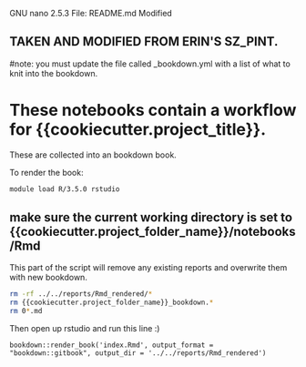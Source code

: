GNU nano 2.5.3                                              File: README.md                                                                                         Modified  


## TAKEN AND MODIFIED FROM ERIN'S SZ_PINT.

#note: you must update the file called  _bookdown.yml with a list of what to knit into the bookdown.

# These notebooks contain a workflow for {{cookiecutter.project_title}}.

These are collected into an bookdown book.

To render the book:

```sh
module load R/3.5.0 rstudio
```

## make sure the current working directory is set to {{cookiecutter.project_folder_name}}/notebooks/Rmd
This part of the script will remove any existing reports and overwrite them with new bookdown.

```sh
rm -rf ../../reports/Rmd_rendered/*
rm {{cookiecutter.project_folder_name}}_bookdown.*
rm 0*.md
```
Then open up rstudio and run this line :)
```{r}
bookdown::render_book('index.Rmd', output_format = "bookdown::gitbook", output_dir = '../../reports/Rmd_rendered')
```
